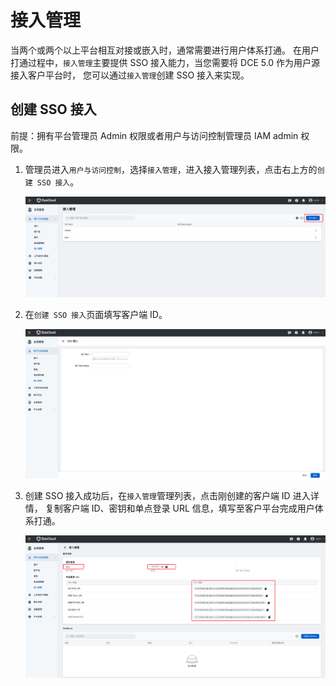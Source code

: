 # 接入管理
  
当两个或两个以上平台相互对接或嵌入时，通常需要进行用户体系打通。
在用户打通过程中，`接入管理`主要提供 SSO 接入能力，当您需要将 DCE 5.0 作为用户源接入客户平台时，
您可以通过`接入管理`创建 SSO 接入来实现。
  
## 创建 SSO 接入

前提：拥有平台管理员 Admin 权限或者用户与访问控制管理员 IAM admin 权限。

1. 管理员进入`用户与访问控制`，选择`接入管理`，进入接入管理列表，点击右上方的`创建 SSO 接入`。

    ![创建 SSO 接入按钮](../../images/sso1.png)

2. 在`创建 SSO 接入`页面填写客户端 ID。

    ![创建 SSO 接入](../../images/sso2.png)
  
3. 创建 SSO 接入成功后，在`接入管理`管理列表，点击刚创建的客户端 ID 进入详情，
   复制客户端 ID、密钥和单点登录 URL 信息，填写至客户平台完成用户体系打通。

    ![接入管理详情](../../images/sso3.png)
